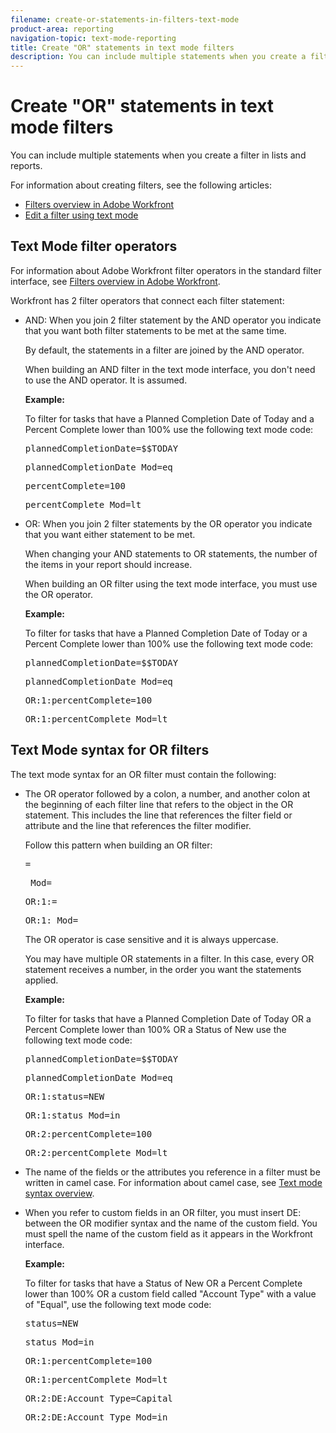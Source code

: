 ```yaml
---
filename: create-or-statements-in-filters-text-mode
product-area: reporting
navigation-topic: text-mode-reporting
title: Create "OR" statements in text mode filters
description: You can include multiple statements when you create a filter in lists and reports.
---
```


# Create "OR" statements in text mode filters

You can include multiple statements when you create a filter in lists and reports.

For information about creating filters, see the following articles:

* [Filters overview in Adobe Workfront](../../../reports-and-dashboards/reports/reporting-elements/filters-overview.md) 
* [Edit a filter using text mode](../../../reports-and-dashboards/reports/text-mode/edit-text-mode-in-filter.md)

## Text Mode filter operators

For information about Adobe Workfront filter operators in the standard filter interface, see [Filters overview in Adobe Workfront](../../../reports-and-dashboards/reports/reporting-elements/filters-overview.md).

Workfront has 2 filter operators that connect each filter statement:

<ul> 
 <li> <p><span class="bold">AND</span>: When you join 2 filter statement by the AND&nbsp;operator you indicate that you want both filter statements to be met at the same time.</p> 
  <div> 
   <p>By default, the statements in a filter are joined by the AND&nbsp;operator.</p> 
   <p>When building an AND filter in the text mode interface, you don't need to use the AND operator. It is assumed.</p> 
   <div class="example" data-mc-autonum="<b>Example: </b>">
    <span class="autonumber"><span><b>Example: </b></span></span> 
    <p>To filter for tasks that have a Planned Completion Date of Today and a Percent Complete lower than 100% use the following text mode code:</p> 
    <div>
     <pre>plannedCompletionDate=$$TODAY</pre>
     <pre>plannedCompletionDate_Mod=eq</pre>
     <pre>percentComplete=100</pre>
     <pre>percentComplete_Mod=lt</pre> 
    </div> 
   </div> 
  </div> </li> 
 <li> <p><span class="bold">OR</span>: When you join 2 filter statements by the OR operator you indicate that you want either statement to be met.</p> 
  <div> <note type="tip">
    When changing your AND statements to OR statements, the number of the items in your report should increase.
   </note> 
   <p>When building an OR&nbsp;filter using the text mode interface, you must use the OR operator.</p> 
   <div class="example" data-mc-autonum="<b>Example: </b>">
    <span class="autonumber"><span><b>Example: </b></span></span> 
    <p>To filter for tasks that have a Planned Completion Date of Today or a Percent Complete lower than 100% use the following text mode code:</p> 
    <div>
     <pre>plannedCompletionDate=$$TODAY</pre>
     <pre>plannedCompletionDate_Mod=eq</pre>
     <pre>OR:1:percentComplete=100</pre>
     <pre>OR:1:percentComplete_Mod=lt</pre> 
    </div> 
   </div> 
  </div> </li> 
</ul>

## Text Mode syntax for OR filters

The text mode syntax for an OR filter must contain the following:

<ul> 
 <li> <p>The OR operator followed by a colon, a number, and another colon at the beginning of each filter line that refers to the object in the OR statement.&nbsp;This includes the line that references the filter field or attribute and the line that references the filter modifier.</p> <p>Follow this pattern when building an OR filter:</p> 
  <div>
   <pre><field name in camel case>=<value></pre>
   <pre><field name in camel case>_Mod=<modifier value></pre>
   <pre>OR:1:<field name in camel case>=<value></pre>
   <pre>OR:1:<field name in camel case>_Mod=<modifier value></pre> 
  </div> <note type="tip">
   The OR operator is case sensitive and it is always uppercase.
  </note> <p style="text-align: left;">You may have multiple OR statements in a filter. In this case, every OR statement receives a number, in the order you want the statements applied.</p> 
  <div class="example" data-mc-autonum="<b>Example: </b>">
   <span class="autonumber"><span><b>Example: </b></span></span> 
   <p> To filter for tasks that have a Planned Completion Date of Today OR a Percent Complete lower than 100% OR a Status of New use the following text mode code:</p> 
   <div>
    <pre>plannedCompletionDate=$$TODAY</pre>
    <pre>plannedCompletionDate_Mod=eq</pre>
    <pre>OR:1:status=NEW</pre>
    <pre>OR:1:status_Mod=in</pre>
    <pre>OR:2:percentComplete=100</pre>
    <pre>OR:2:percentComplete_Mod=lt</pre> 
   </div> 
  </div> </li> 
 <li> <p style="text-align: left;">The name of the fields or the attributes you reference in a filter must be written in camel case. For information about camel case, see <a href="../../../reports-and-dashboards/reports/text-mode/text-mode-syntax-overview.md" class="MCXref xref" xrefformat="{para}">Text mode syntax overview</a>.</p> </li> 
 <li> <p style="text-align: left;">When you refer to custom fields in an OR filter, you must insert DE: between the OR modifier syntax and the name of the custom field. You must spell the name of the custom field as it appears in the Workfront interface.</p> 
  <div class="example" data-mc-autonum="<b>Example: </b>">
   <span class="autonumber"><span><b>Example: </b></span></span> 
   <p>To filter for tasks that have a Status of New OR a Percent Complete lower than 100% OR a custom field called "Account Type" with a value of "Equal", use the following text mode code:</p> 
   <div>
    <pre>status=NEW</pre>
    <pre>status_Mod=in</pre>
    <pre>OR:1:percentComplete=100</pre>
    <pre>OR:1:percentComplete_Mod=lt</pre>
    <pre>OR:2:DE:Account Type=Capital</pre>
    <pre>OR:2:DE:Account Type_Mod=in</pre> 
   </div> 
  </div> </li> 
</ul>

